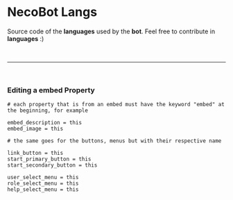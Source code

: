 # NecoBot Langs
Source code of the **languages** ​​used by the **bot**.
Feel free to contribute in **languages** ​​:)

<br>

-----

<br>

### Editing a embed Property
```properties
# each property that is from an embed must have the keyword "embed" at the beginning, for example

embed_description = this
embed_image = this
```

```properties
# the same goes for the buttons, menus but with their respective name

link_button = this
start_primary_button = this
start_secondary_button = this

user_select_menu = this
role_select_menu = this
help_select_menu = this
```
